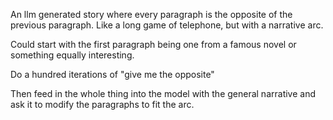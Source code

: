 An llm generated story where every paragraph is the opposite of the previous paragraph. Like a long game of telephone, but with a narrative arc.

Could start with the first paragraph being one from a famous novel or something equally interesting.

Do a hundred iterations of "give me the opposite"

Then feed in the whole thing into the model with the general narrative and ask it to modify the paragraphs to fit the arc.